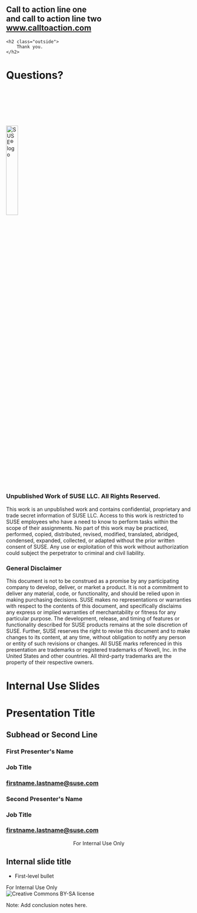 <!-- .slide: data-state="normal" id="call-to-action" data-menu-title="Call to action" -->
<div class="call-to-action">
    <h2 class="inside">
        Call to action line one <br />
        and call to action line two <br />
        <a href="http://www.calltoaction.com">www.calltoaction.com</a>
    </h2>

    <h2 class="outside">
        Thank you.
    </h2>
</div>


<!-- .slide: data-state="section-break" data-menu-title="Q & A" id="Q-and-A" -->
# Questions?


<!-- .slide: data-menu-title="SUSE logo" id="SUSE-logo" data-state="green-bg" -->
<img data-src="images/SUSE/SUSE-logo-white.png"
     alt="SUSE&reg; logo"
     style="width: 25%; height: 25%; margin-top: 20%;"
     class="full-slide" />


<!-- .slide: data-menu-title="Disclaimers" id="disclaimers" data-state="green-bg" -->

### Unpublished Work of SUSE LLC. All Rights Reserved.

This work is an unpublished work and contains confidential,
proprietary and trade secret information of SUSE LLC.  Access to this
work is restricted to SUSE employees who have a need to know to
perform tasks within the scope of their assignments.  No part of this
work may be practiced, performed, copied, distributed, revised,
modified, translated, abridged, condensed, expanded, collected, or
adapted without the prior written consent of SUSE.  Any use or
exploitation of this work without authorization could subject the
perpetrator to criminal and civil liability.

### General Disclaimer

This document is not to be construed as a promise by any participating
company to develop, deliver, or market a product.  It is not a
commitment to deliver any material, code, or functionality, and should
be relied upon in making purchasing decisions.  SUSE makes no
representations or warranties with respect to the contents of this
document, and specifically disclaims any express or implied warranties
of merchantability or fitness for any particular purpose.  The
development, release, and timing of features or functionality
described for SUSE products remains at the sole discretion of SUSE.
Further, SUSE reserves the right to revise this document and to make
changes to its content, at any time, without obligation to notify any
person or entity of such revisions or changes.  All SUSE marks
referenced in this presentation are trademarks or registered
trademarks of Novell, Inc. in the United States and other countries.
All third-party trademarks are the property of their respective
owners.


<!-- .slide: data-state="section-break" id="internal-use-slides" data-timing="10s" -->
# Internal Use Slides


<!-- .slide: data-state="cover" id="internal-cover-page" data-timing="20" -->
<div class="title">
    <h1>Presentation Title</h1>
    <h2>Subhead or Second Line</h2>
</div>

<div class="row presenters">
    <div class="presenter presenter-1">
        <h3 class="name">First Presenter's Name</h3>
        <h3 class="job-title">Job Title</h3>
        <h3 class="email"><a href="mailto:firstname.lastname@suse.com">firstname.lastname@suse.com</a></h3>
    </div>
    <div class="presenter presenter-2">
        <h3 class="name">Second Presenter's Name</h3>
        <h3 class="job-title">Job Title</h3>
        <h3 class="email"><a href="mailto:firstname.lastname@suse.com">firstname.lastname@suse.com</a></h3>
    </div>
</div>

<div class="internal-use-footer" style="text-align: center;">
    For Internal Use Only
</div>


<!-- .slide: data-state="normal" id="internal-normal-slide" data-timing="20s" data-menu-title="Internal text slide" -->
## Internal slide title

*   First-level bullet

<div class="internal-use-footer">
    For Internal Use Only
</div>


<!-- .slide: data-menu-title="License" id="license" data-state="blank-slide" -->
<div class="full-slide vcenter">
    <img data-src="images/by-sa.svg"
         alt="Creative Commons BY-SA license" />
</div>

Note: Add conclusion notes here.
